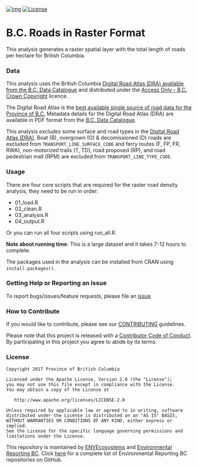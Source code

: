 
<!-- README.md is generated from README.Rmd. Please edit that file -->
[![img](https://img.shields.io/badge/Lifecycle-Stable-97ca00)](https://github.com/bcgov/repomountie/blob/master/doc/lifecycle-badges.md)
[![License](https://img.shields.io/badge/License-Apache%202.0-blue.svg)](https://opensource.org/licenses/Apache-2.0)

# B.C. Roads in Raster Format

This analysis generates a raster spatial layer with the total length of
roads per hectare for British Columbia.

### Data

This analysis uses the British Columbia [Digital Road Atlas (DRA)
available from the B.C. Data
Catalogue](\(https://catalogue.data.gov.bc.ca/dataset/bb060417-b6e6-4548-b837-f9060d94743e\))
and distributed under the [Access Only - B.C. Crown
Copyright](https://www2.gov.bc.ca/gov/content?id=1AAACC9C65754E4D89A118B875E0FBDA)
licence.

The Digital Road Atlas is the [best available single source of road data
for the Province of
B.C.](https://www2.gov.bc.ca/gov/content?id=21FFEC94B0AD40818D2D2AF06D522714)
Metadata details for the Digital Road Atlas (DRA) are available in PDF
format from the [B.C. Data
Catalogue](https://catalogue.data.gov.bc.ca/dataset/bb060417-b6e6-4548-b837-f9060d94743e).

This analysis *excludes* some surface and road types in the [Digital
Road Atlas
(DRA)](https://catalogue.data.gov.bc.ca/dataset/bb060417-b6e6-4548-b837-f9060d94743e).
Boat (B), overgrown (O) & decomissioned (D) roads are excluded from
`TRANSPORT_LINE_SURFACE_CODE` and ferry routes (F, FP, FR, RWA),
non-motorized trails (T, TD), road proposed (RP), and road pedestrian
mall (RPM) are excluded from `TRANSPORT_LINE_TYPE_CODE`.

### Usage

There are four core scripts that are required for the raster road
density analysis, they need to be run in order:

  - 01\_load.R
  - 02\_clean.R
  - 03\_analysis.R
  - 04\_output.R

Or you can run all four scripts using run\_all.R.

**Note about running time**: This is a large dataset and it takes 7-12
hours to complete.

The packages used in the analysis can be installed from CRAN using
`install.packages()`.

### Getting Help or Reporting an Issue

To report bugs/issues/feature requests, please file an
[issue](https://github.com/bcgov/bc-raster-roads/issues/).

### How to Contribute

If you would like to contribute, please see our
[CONTRIBUTING](CONTRIBUTING.md) guidelines.

Please note that this project is released with a [Contributor Code of
Conduct](CODE_OF_CONDUCT.md). By participating in this project you agree
to abide by its terms.

### License

    Copyright 2017 Province of British Columbia
    
    Licensed under the Apache License, Version 2.0 (the "License");
    you may not use this file except in compliance with the License.
    You may obtain a copy of the License at 
    
       http://www.apache.org/licenses/LICENSE-2.0
    
    Unless required by applicable law or agreed to in writing, software
    distributed under the License is distributed on an "AS IS" BASIS,
    WITHOUT WARRANTIES OR CONDITIONS OF ANY KIND, either express or implied.
    See the License for the specific language governing permissions and
    limitations under the License.

This repository is maintained by
[ENVEcosystems](https://github.com/orgs/bcgov/teams/envecosystems/members)
and [Environmental Reporting
BC](http://www2.gov.bc.ca/gov/content?id=FF80E0B985F245CEA62808414D78C41B).
Click [here](https://github.com/bcgov/EnvReportBC-RepoList) for a
complete list of Environmental Reporting BC repositories on GitHub.
